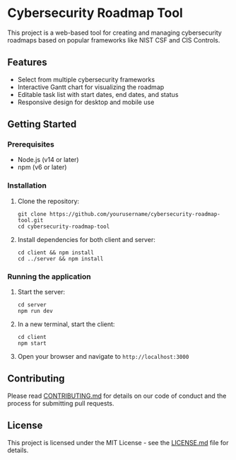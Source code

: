 # Cybersecurity Roadmap Tool

This project is a web-based tool for creating and managing cybersecurity roadmaps based on popular frameworks like NIST CSF and CIS Controls.

## Features

- Select from multiple cybersecurity frameworks
- Interactive Gantt chart for visualizing the roadmap
- Editable task list with start dates, end dates, and status
- Responsive design for desktop and mobile use

## Getting Started

### Prerequisites

- Node.js (v14 or later)
- npm (v6 or later)

### Installation

1. Clone the repository:
   ```
   git clone https://github.com/yourusername/cybersecurity-roadmap-tool.git
   cd cybersecurity-roadmap-tool
   ```

2. Install dependencies for both client and server:
   ```
   cd client && npm install
   cd ../server && npm install
   ```

### Running the application

1. Start the server:
   ```
   cd server
   npm run dev
   ```

2. In a new terminal, start the client:
   ```
   cd client
   npm start
   ```

3. Open your browser and navigate to `http://localhost:3000`

## Contributing

Please read [CONTRIBUTING.md](CONTRIBUTING.md) for details on our code of conduct and the process for submitting pull requests.

## License

This project is licensed under the MIT License - see the [LICENSE.md](LICENSE.md) file for details.
